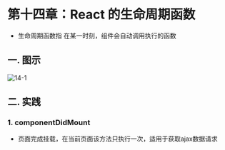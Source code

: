 # 第十四章：React 的生命周期函数

* 生命周期函数指 在某一时刻，组件会自动调用执行的函数

## 一. 图示
![14-1](https://s2.ax1x.com/2020/02/22/3Q2aX8.md.png)

## 二. 实践
### 1. componentDidMount
* 页面完成挂载，在当前页面该方法只执行一次，适用于获取ajax数据请求



<comment/>